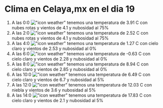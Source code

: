 # Clima en Celaya,mx en el dia 19

1. A las 0:0 !["icon weather"](http://openweathermap.org/img/w/04n.png) tenemos una temperatura de 3.91 C con nubes rotas y  vientos de 4.1 y nubosidad al 75%
1. A las 2:0 !["icon weather"](http://openweathermap.org/img/w/04n.png) tenemos una temperatura de 2.52 C con nubes rotas y  vientos de 4.1 y nubosidad al 75%
1. A las 4:0 !["icon weather"](http://openweathermap.org/img/w/01n.png) tenemos una temperatura de 1.27 C con cielo claro y  vientos de 2.53 y nubosidad al 0%
1. A las 6:0 !["icon weather"](http://openweathermap.org/img/w/01n.png) tenemos una temperatura de -0.63 C con cielo claro y  vientos de 2.28 y nubosidad al 0%
1. A las 8:0 !["icon weather"](http://openweathermap.org/img/w/01d.png) tenemos una temperatura de 8.94 C con cielo claro y  vientos de 2.85 y nubosidad al 0%
1. A las 10:0 !["icon weather"](http://openweathermap.org/img/w/01d.png) tenemos una temperatura de 6.49 C con cielo claro y  vientos de 6.7 y nubosidad al 5%
1. A las 12:0 !["icon weather"](http://openweathermap.org/img/w/50d.png) tenemos una temperatura de 12.03 C con niebla y  vientos de 3.6 y nubosidad al 5%
1. A las 14:0 !["icon weather"](http://openweathermap.org/img/w/01d.png) tenemos una temperatura de 17.83 C con cielo claro y  vientos de 2.1 y nubosidad al 5%

